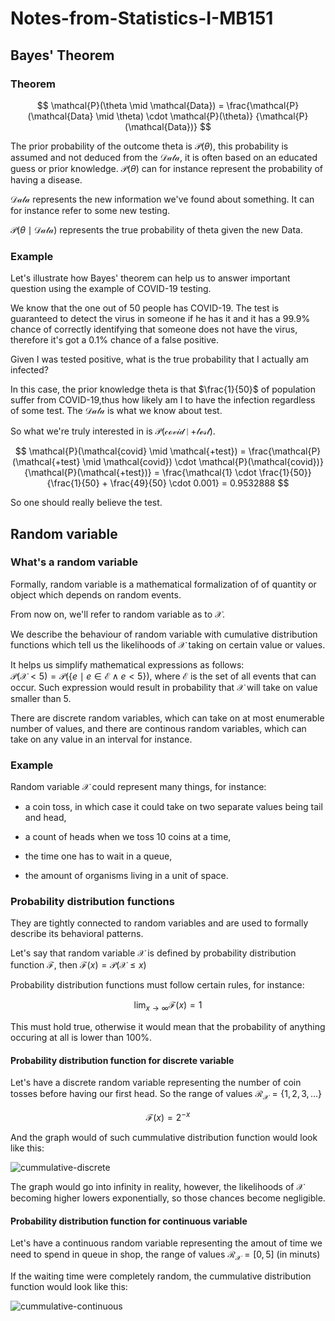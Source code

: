 # Notes-from-Statistics-I-MB151


## Bayes' Theorem

### Theorem
$$
\mathcal{P}(\theta \mid \mathcal{Data}) =
\frac{\mathcal{P}(\mathcal{Data} \mid \theta) \cdot \mathcal{P}(\theta)}
{\mathcal{P}(\mathcal{Data})}
$$

The prior probability of the outcome theta is $\mathcal{P}(\theta)$, this probability is assumed and not deduced from the $\mathcal{Data}$, it is often based on an educated guess or prior knowledge. $\mathcal{P}(\theta)$ can for instance represent the probability of having a disease.

$\mathcal{Data}$ represents the new information we've found about something. It can for instance refer to some new testing.

$\mathcal{P}(\theta \mid \mathcal{Data})$ represents the true probability of theta given the new Data.

### Example
Let's illustrate how Bayes' theorem can help us to answer important question using the example of COVID-19 testing.

We know that the one out of 50 people has COVID-19. The test is guaranteed to detect the virus in someone if he has it and it has a 99.9% chance of correctly identifying that someone does not have the virus, therefore it's got a 0.1% chance of a false positive.

Given I was tested positive, what is the true probability that I actually am infected?

In this case, the prior knowledge theta is that $\frac{1}{50}$ of population suffer from COVID-19,thus how likely am I to have the infection regardless of some test.
The $\mathcal{Data}$ is what we know about test.

So what we're truly interested in is $\mathcal{P}(\mathcal{covid} \mid \mathcal{+test})$.

$$
\mathcal{P}(\mathcal{covid} \mid \mathcal{+test}) =
\frac{\mathcal{P}(\mathcal{+test} \mid \mathcal{covid}) \cdot \mathcal{P}(\mathcal{covid})}
{\mathcal{P}(\mathcal{+test})} =
\frac{\mathcal{1} \cdot \frac{1}{50}}{\frac{1}{50} + \frac{49}{50} \cdot 0.001} = 0.9532888
$$

So one should really believe the test.


## Random variable

### What's a random variable
Formally, random variable is a mathematical formalization of of quantity or object which depends on random events.

From now on, we'll refer to random variable as to $\mathcal{X}$.

We describe the behaviour of random variable with cumulative distribution functions which tell us the likelihoods of $\mathcal{X}$ taking on certain value or values.

It helps us simplify mathematical expressions as follows:  
$\mathcal{P}(\mathcal{X} < 5) = \mathcal{P}(\{e \mid e \in \mathcal{E} \land e < 5\})$, where $\mathcal{E}$ is the set of all events that can occur. Such expression would result in probability that $\mathcal{X}$ will take on value smaller than 5.

There are discrete random variables, which can take on at most enumerable number of values, and there are continous random variables, which can take on any value in an interval for instance.

### Example
Random variable $\mathcal{X}$ could represent many things, for instance:
- a coin toss, in which case it could take on two separate values being tail and head,

- a count of heads when we toss 10 coins at a time,

- the time one has to wait in a queue,

- the amount of organisms living in a unit of space.

### Probability distribution functions
They are tightly connected to random variables and are used to formally describe its behavioral patterns.

Let's say that random variable $\mathcal{X}$ is defined by probability distribution function $\mathcal{F}$, then $\mathcal{F}(x) = \mathcal{P}(\mathcal{X} \leq x)$  

Probability distribution functions must follow certain rules, for instance:

$$
\lim_{x \to \infty} \mathcal{F}(x) = 1 
$$

This must hold true, otherwise it would mean that the probability of anything occuring at all is lower than 100%.

#### Probability distribution function for discrete variable

Let's have a discrete random variable representing the number of coin tosses before having our first head. So the range of values $\mathcal{R}_{\mathcal{X}} = \{1, 2, 3, ...\}$

$$
\mathcal{F}(x) = 2^{-x}
$$

And the graph would of such cummulative distribution function would look like this:

![cummulative-discrete](https://github.com/ralisv/Notes-from-Statistics-I-MB151/assets/90596867/59169278-87f0-4c9a-ad75-e65ccf760440)


The graph would go into infinity in reality, however, the likelihoods of $\mathcal{X}$ becoming higher lowers exponentially, so those chances become negligible.

#### Probability distribution function for continuous variable

Let's have a continuous random variable representing the amout of time we need to spend in queue in shop, the range of values $\mathcal{R}_{\mathcal{X}} = [0, 5]$ (in minuts)

If the waiting time were completely random, the cummulative distribution function would look like this:

![cummulative-continuous](https://github.com/ralisv/Notes-from-Statistics-I-MB151/assets/90596867/736fb683-be3b-44fb-823b-5c2c6a15a3c2)
